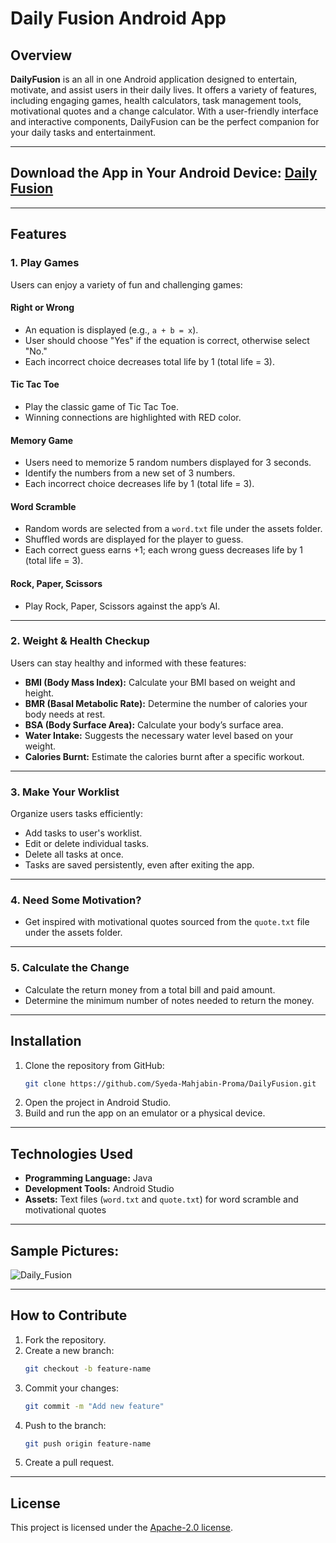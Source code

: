 # Daily Fusion Android App

## Overview
**DailyFusion** is an all in one Android application designed to entertain, motivate, and assist users in their daily lives. It offers a variety of features, 
including engaging games, health calculators, task management tools, motivational quotes and a change calculator. With a user-friendly interface and 
interactive components, DailyFusion can be the perfect companion for your daily tasks and entertainment.

---
## Download the App in Your Android Device: [Daily Fusion](https://drive.google.com/file/d/1wxX5On6WF2_DfcZLaUkiPPRCi8Kh3pZY/view?usp=sharing)
---

## Features

### 1. Play Games
Users can enjoy a variety of fun and challenging games:

#### **Right or Wrong**
- An equation is displayed (e.g., `a + b = x`).
- User should choose "Yes" if the equation is correct, otherwise select "No."
- Each incorrect choice decreases total life by 1 (total life = 3).

#### **Tic Tac Toe**
- Play the classic game of Tic Tac Toe.
- Winning connections are highlighted with RED color.

#### **Memory Game**
- Users need to memorize 5 random numbers displayed for 3 seconds.
- Identify the numbers from a new set of 3 numbers.
- Each incorrect choice decreases life by 1 (total life = 3).

#### **Word Scramble**
- Random words are selected from a `word.txt` file under the assets folder.
- Shuffled words are displayed for the player to guess.
- Each correct guess earns +1; each wrong guess decreases life by 1 (total life = 3).

#### **Rock, Paper, Scissors**
- Play Rock, Paper, Scissors against the app’s AI.

---

### 2. Weight & Health Checkup
Users can stay healthy and informed with these features:
- **BMI (Body Mass Index):** Calculate your BMI based on weight and height.
- **BMR (Basal Metabolic Rate):** Determine the number of calories your body needs at rest.
- **BSA (Body Surface Area):** Calculate your body’s surface area.
- **Water Intake:** Suggests the necessary water level based on your weight.
- **Calories Burnt:** Estimate the calories burnt after a specific workout.

---

### 3. Make Your Worklist
Organize users tasks efficiently:
- Add tasks to user's worklist.
- Edit or delete individual tasks.
- Delete all tasks at once.
- Tasks are saved persistently, even after exiting the app.

---

### 4. Need Some Motivation?
- Get inspired with motivational quotes sourced from the `quote.txt` file under the assets folder.

---

### 5. Calculate the Change
- Calculate the return money from a total bill and paid amount.
- Determine the minimum number of notes needed to return the money.

---

## Installation
1. Clone the repository from GitHub:
   ```bash
   git clone https://github.com/Syeda-Mahjabin-Proma/DailyFusion.git
   ```
2. Open the project in Android Studio.
3. Build and run the app on an emulator or a physical device.

---

## Technologies Used
- **Programming Language:** Java
- **Development Tools:** Android Studio
- **Assets:** Text files (`word.txt` and `quote.txt`) for word scramble and motivational quotes

---

## Sample Pictures:
![Daily_Fusion](https://github.com/user-attachments/assets/26eab377-bbfe-4334-8d29-d3b4a7bef26b)

---


## How to Contribute
1. Fork the repository.
2. Create a new branch:
   ```bash
   git checkout -b feature-name
   ```
3. Commit your changes:
   ```bash
   git commit -m "Add new feature"
   ```
4. Push to the branch:
   ```bash
   git push origin feature-name
   ```
5. Create a pull request.

---

## License
This project is licensed under the [Apache-2.0 license](https://www.apache.org/licenses/).

